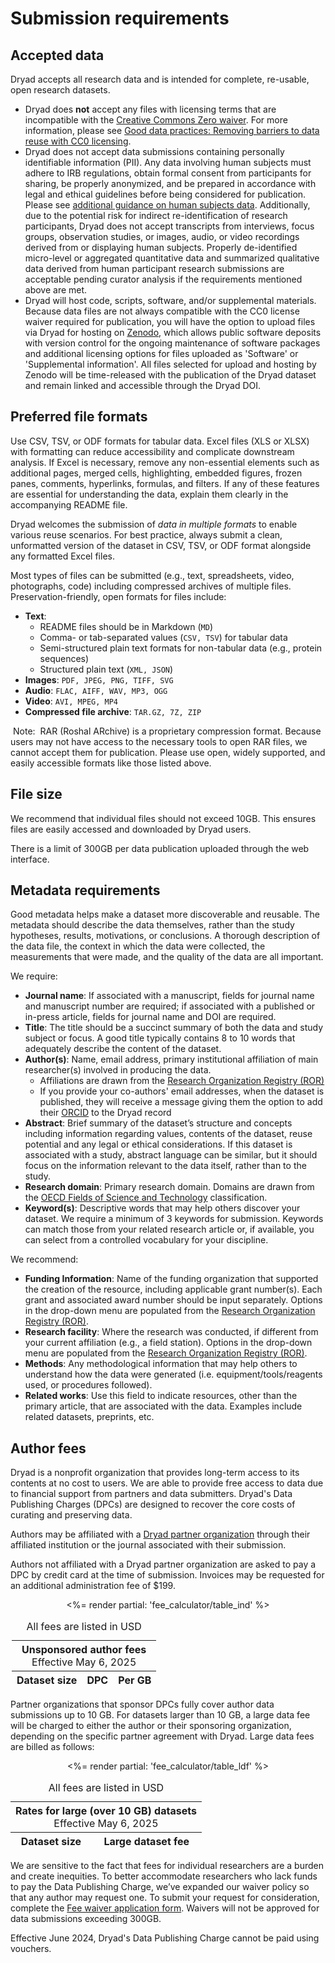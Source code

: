 <h1>Submission requirements</h1>

## Accepted data

Dryad accepts all research data and is intended for complete, re-usable, open research datasets. 

* Dryad does **not** accept any files with licensing terms that are incompatible with the [Creative Commons Zero waiver](http://creativecommons.org/publicdomain/zero/1.0). For more information, please see [Good data practices: Removing barriers to data reuse with CC0 licensing](https://blog.datadryad.org/2023/05/30/good-data-practices-removing-barriers-to-data-reuse-with-cc0-licensing/).
* Dryad does not accept data submissions containing personally identifiable information (PII). Any data involving human subjects must adhere to IRB regulations, obtain formal consent from participants for sharing, be properly anonymized, and be prepared in accordance with legal and ethical guidelines before being considered for publication. Please see <a href="/docs/HumanSubjectsData.pdf">additional guidance on human subjects data<span class="pdfIcon" role="img" aria-label=" (PDF)"/></a>. Additionally, due to the potential risk for indirect re-identification of research participants, Dryad does not accept transcripts from interviews, focus groups, observation studies, or images, audio, or video recordings derived from or displaying human subjects. Properly de-identified micro-level or aggregated quantitative data and summarized qualitative data derived from human participant research submissions are acceptable pending curator analysis if the requirements mentioned above are met.
* Dryad will host code, scripts, software, and/or supplemental materials. Because data files are not always compatible with the CC0 license waiver required for publication, you will have the option to upload files via Dryad for hosting on [Zenodo](https://zenodo.org), which allows public software deposits with version control for the ongoing maintenance of software packages and additional licensing options for files uploaded as 'Software' or 'Supplemental information'. All files selected for upload and hosting by Zenodo will be time-released with the publication of the Dryad dataset and remain linked and accessible through the Dryad DOI.


## Preferred file formats

Use CSV, TSV, or ODF formats for tabular data. Excel files (XLS or XLSX) with formatting can reduce accessibility and complicate downstream analysis. If Excel is necessary, remove any non-essential elements such as additional pages, merged cells, highlighting, embedded figures, frozen panes, comments, hyperlinks, formulas, and filters. If any of these features are essential for understanding the data, explain them clearly in the accompanying README file.

Dryad welcomes the submission of *data in multiple formats* to enable various reuse scenarios. For best practice, always submit a clean, unformatted version of the dataset in CSV, TSV, or ODF format alongside any formatted Excel files.

Most types of files can be submitted (e.g., text, spreadsheets, video, photographs, code) including compressed archives of multiple files. Preservation-friendly, open formats for files include:

* **Text**:
    * README files should be in Markdown (`MD`)
    * Comma- or tab-separated values (`CSV, TSV`) for tabular data
    * Semi-structured plain text formats for non-tabular data (e.g., protein sequences)
    * Structured plain text (`XML, JSON`)
* **Images**: `PDF, JPEG, PNG, TIFF, SVG`
* **Audio**: `FLAC, AIFF, WAV, MP3, OGG`
* **Video**: `AVI, MPEG, MP4`
* **Compressed file archive**: `TAR.GZ, 7Z, ZIP`

<div class="callout">
<p><span style="background-color: white; border-radius: 3px; padding: 4px 4px 2px">Note:</span> RAR (Roshal ARchive) is a proprietary compression format. Because users may not have access to the necessary tools to open RAR files, we cannot accept them for publication. Please use open, widely supported, and easily accessible formats like those listed above.</p>
</div>


## File size

We recommend that individual files should not exceed 10GB. This ensures files are easily accessed and downloaded by Dryad users.

There is a limit of 300GB per data publication uploaded through the web interface.


## Metadata requirements

Good metadata helps make a dataset more discoverable and reusable. The metadata should describe the data themselves, rather than the study hypotheses, results, motivations, or conclusions. A thorough description of the data file, the context in which the data were collected, the measurements that were made, and the quality of the data are all important. 

We require:

* **Journal name**: If associated with a manuscript, fields for journal name and manuscript number are required; if associated with a published or in-press article, fields for journal name and DOI are required.
* **Title**: The title should be a succinct summary of both the data and study subject or focus. A good title typically contains 8 to 10 words that adequately describe the content of the dataset.
* **Author(s)**: Name, email address, primary institutional affiliation of main researcher(s) involved in producing the data.
    * Affiliations are drawn from the [Research Organization Registry (ROR)](http://ror.org)
    * If you provide your co-authors' email addresses, when the dataset is published, they will receive a message giving them the option to add their [ORCID](http://orcid.org) to the Dryad record
* **Abstract**: Brief summary of the dataset’s structure and concepts including information regarding values, contents of the dataset, reuse potential and any legal or ethical considerations. If this dataset is associated with a study, abstract language can be similar, but it should focus on the information relevant to the data itself, rather than to the study.
* **Research domain**: Primary research domain. Domains are drawn from the <a href="https://web-archive.oecd.org/2012-06-15/138575-38235147.pdf#page=6">OECD Fields of Science and Technology<span class="pdfIcon" role="img" aria-label=" (PDF)"/></a> classification.
* **Keyword(s)**: Descriptive words that may help others discover your dataset. We require a minimum of 3 keywords for submission. Keywords can match those from your related research article or, if available, you can select from a controlled vocabulary for your discipline.

We recommend:

* **Funding Information**: Name of the funding organization that supported the creation of the resource, including applicable grant number(s). Each grant and associated award number should be input separately. Options in the drop-down menu are populated from the [Research Organization Registry (ROR)](http://ror.org).
* **Research facility**: Where the research was conducted, if different from your current affiliation (e.g., a field station). Options in the drop-down menu are populated from the [Research Organization Registry (ROR)](http://ror.org).
* **Methods**: Any methodological information that may help others to understand how the data were generated (i.e. equipment/tools/reagents used, or procedures followed).
* **Related works**: Use this field to indicate resources, other than the primary article, that are associated with the data. Examples include related datasets, preprints, etc.


## Author fees

Dryad is a nonprofit organization that provides long-term access to its contents at no cost to users. We are able to provide free access to data due to financial support from partners and data submitters. Dryad's Data Publishing Charges (DPCs) are designed to recover the core costs of curating and preserving data.

Authors may be affiliated with a [Dryad partner organization](/about#our-members) through their affiliated institution or the journal associated with their submission.

Authors not affiliated with a Dryad partner organization are asked to pay a DPC by credit card at the time of submission. Invoices may be requested for an additional administration fee of $199.

<div style="text-align: center;">
<div class="table-wrapper" role="region" tabindex="0" style="width: 500px; max-width: 100%; margin: 0 auto">
  <table style="width: 100%;" id="cost">
    <caption>
      All fees are listed in USD
    </caption>
    <thead>
      <tr class="callout"><th colspan="3" style="text-align: center;">Unsponsored author fees<p style="font-weight: normal; margin: 0 auto">Effective May 6, 2025</p></th></tr>
      <tr>
        <th>Dataset size</th>
        <th>DPC</th>
        <th>Per GB</th>
      </tr>
    </thead>
    <tbody>
      <%= render partial: 'fee_calculator/table_ind' %>
    </tbody>
  </table>
</div>
</div>

Partner organizations that sponsor DPCs fully cover author data submissions up to 10 GB. For datasets larger than 10 GB, a large data fee will be charged to either the author or their sponsoring organization, depending on the specific partner agreement with Dryad. Large data fees are billed as follows:

<div style="text-align: center;">
<div class="table-wrapper" role="region" tabindex="0" style="margin: 0 auto">
  <table style="width: 100%;">
    <caption>
      All fees are listed in USD
    </caption>
    <thead>
      <tr class="callout"><th colspan="2" style="text-align: center;">Rates for large (over 10 GB) datasets<p style="font-weight: normal; margin: 0 auto">Effective May 6, 2025</p></th></tr>
      <tr>
        <th>Dataset size</th>
        <th>Large dataset fee</th>
      </tr>
    </thead>
    <tbody>
      <%= render partial: 'fee_calculator/table_ldf' %>
    </tbody>
  </table>
</div>
</div>

We are sensitive to the fact that fees for individual researchers are a burden and create inequities. To better accommodate researchers who lack funds to pay the Data Publishing Charge, we’ve expanded our waiver policy so that any author may request one. To submit your request for consideration, complete the [Fee waiver application form](https://docs.google.com/forms/d/e/1FAIpQLSekWZ4Dap7TYh0nap8JmPJ1dBTGeoBl1xnLS4xGH-REfrYCTQ/viewform). Waivers will not be approved for data submissions exceeding 300GB.

Effective June 2024, Dryad's Data Publishing Charge cannot be paid using vouchers.
